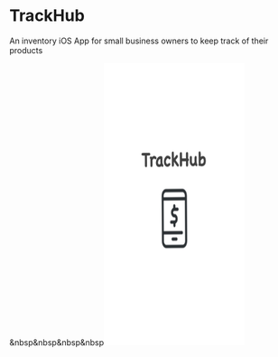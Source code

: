 # TrackHub </br>
An inventory iOS App for small business owners to keep track of their products

&nbsp&nbsp&nbsp&nbsp<img src= "Screenshots/launchscreen.jpg" width = 250 height = 500>
